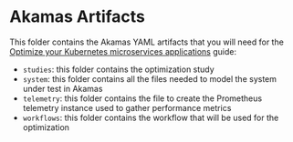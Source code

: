 # Akamas Artifacts

This folder contains the Akamas YAML artifacts that you will need for the
[Optimize your Kubernetes microservices applications](https://explore.akamas.io/codelabs/k8s-firststudy/index.html) guide:

* `studies`: this folder contains the optimization study
* `system`: this folder contains all the files needed to model the system under test in Akamas
* `telemetry`: this folder contains the file to create the Prometheus telemetry instance used to gather performance metrics
* `workflows`: this folder contains the workflow that will be used for the optimization